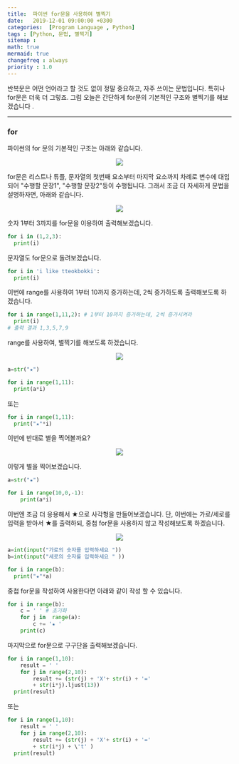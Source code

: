 ```yaml
---
title:  파이썬 for문을 사용하여 별찍기
date:   2019-12-01 09:00:00 +0300
categories:  [Program Language , Python]
tags : [Python, 문법, 별찍기]
sitemap :
math: true
mermaid: true
changefreq : always
priority : 1.0
---
```



반복문은 어떤 언어라고 할 것도 없이 정말 중요하고, 자주 쓰이는 문법입니다. 특히나 for문은 더욱 더 그렇죠. 그럼 오늘은 간단하게 for문의 기본적인 구조와 별찍기를 해보겠습니다 .

-------


### for

파이썬의 for 문의 기본적인 구조는 아래와 같습니다.  


<center><img src="../../assets//images/python_a3.png" ></center>  




for문은 리스트나 튜플, 문자열의 첫번째 요소부터 마지막 요소까지 차례로 변수에 대입되어 "수행할 문장1", "수행할 문장2"등이 수행됩니다. 
그래서 조금 더 자세하게 문법을 설명하자면, 아래와 같습니다.  


<center><img src="../../assets//images/python_a6.png" ></center>  

 
숫자 1부터 3까지를 for문을 이용하여 출력해보겠습니다. 

```python
for i in (1,2,3):
  print(i)
```

문자열도 for문으로 돌려보겠습니다.  

```python
for i in 'i like tteokbokki':
  print(i)
```

 이번에 range를 사용하여 1부터 10까지 증가하는데, 2씩 증가하도록 출력해보도록 하겠습니다.  

```python
for i in range(1,11,2): # 1부터 10까지 증가하는데, 2씩 증가시켜라
  print(i)
# 출력 결과 1,3,5,7,9
```

 range를 사용하여, 별찍기를 해보도록 하겠습니다. 

<center><img src="../../assets//images/for1.png" ></center>  



```python
a=str("★")

for i in range(1,11):
  print(a*i)
``` 

또는 

```python
for i in range(1,11):
  print("★"*i)
``` 

이번에 반대로 별을 찍어볼까요?


<center><img src="../../assets//images/for2.png" ></center>  


이렇게 별을 찍어보겠습니다. 

```python
a=str("★")

for i in range(10,0,-1):
    print(a*i)
```

이번엔 조금 더 응용해서 ★으로 사각형을 만들어보겠습니다.
단, 이번에는 가로/세로를 입력을 받아서 ★를 출력하되, 중첩 for문을 사용하지 않고 작성해보도록 하겠습니다.  


<center><img src="../../assets//images/for3.png" ></center>  




```python
a=int(input("가로의 숫자를 입력하세요 "))
b=int(input("세로의 숫자를 입력하세요 " ))

for i in range(b):
  print("★"*a)
```

중첩 for문을 작성하여 사용한다면 아래와 같이 작성 할 수 있습니다.

```python
for i in range(b):
    c = ' ' # 초기화
    for j in  range(a):
        c += '★ '
    print(c)
```

마지막으로 for문으로 구구단을 출력해보겠습니다.


```python 
for i in range(1,10):
    result = ' '
    for j in range(2,10):
        result += (str(j) + 'X'+ str(i) + '=' 
        + str(i*j).ljust(13))
  print(result)
```

또는 

```python
for i in range(1,10):
    result = ' '
    for j in range(2,10):
        result += (str(j) + 'X'+ str(i) + '=' 
        + str(i*j) + \'t' )
  print(result)
```
